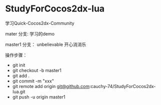 # StudyForCocos2dx-lua
学习Quick-Cocos2dx-Community 


mater 分支: 学习的demo

master1 分支： unbelievable 开心消消乐


操作步骤：
  - git init
  - git checkout -b master1 
  - git add .
  - git commit -m "xxx"
  - git remote add origin git@github.com:cauchy-74/StudyForCocos2dx-lua.git
  - git push -u origin master1
